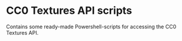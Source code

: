 # CC0 Textures API scripts
Contains some ready-made Powershell-scripts for accessing the CC0 Textures API.
